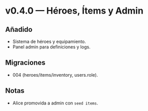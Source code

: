 # v0.4.0 — Héroes, Ítems y Admin

## Añadido
- Sistema de héroes y equipamiento.
- Panel admin para definiciones y logs.

## Migraciones
- 004 (heroes/items/inventory, users.role).

## Notas
- Alice promovida a admin con `seed items`.
